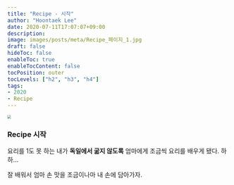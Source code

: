 ```yaml
---
title: "Recipe - 시작"
author: "Hoontaek Lee"
date: 2020-07-11T17:07:07+09:00
description:
image: images/posts/meta/Recipe_페이지_1.jpg
draft: false
hideToc: false
enableToc: true
enableTocContent: false
tocPosition: outer
tocLevels: ["h2", "h3", "h4"]
tags:
- 2020
- Recipe
---
```


<img src="/en/posts/Recipe/Recipe_페이지_1.jpg" style="zoom:50%;" />

### Recipe 시작

요리를 1도 못 하는 내가 **독일에서 굶지 않도록** 엄마에게 조금씩 요리를 배우게 됐다. 하하...

잘 배워서 엄마 손 맛을 조금이나마 내 손에 담아가자.